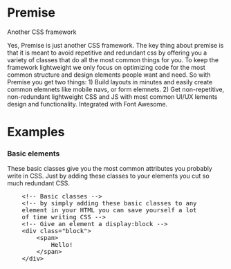Premise
=======

Another CSS framework

Yes, Premise is just another CSS framework. The key thing about premise is that it is meant to avoid repetitive and redundant css by offering you a variety of classes that do all the most common things for you. To keep the framework lightweight we only focus on optimizing code for the most common structure and design elements people want and need. So with Premise you get two things: 1) Build layouts in minutes and easily create common elemnets like mobile navs, or form elemnets. 2) Get non-repetitive, non-redundant lightweight CSS and JS with most common UI/UX lements design and functionality. Integrated with Font Awesome.

<h1>Examples</h1>
<h3>Basic elements</h3>
These basic classes give you the most common attributes you probably write in CSS. Just by adding these classes to your elements you cut so much redundant CSS.
<pre>
	&lt;!-- Basic classes --&gt;
	&lt;!-- by simply adding these basic classes to any 
	element in your HTML you can save yourself a lot
	of time writing CSS --&gt;
	&lt;!-- Give an element a display:block --&gt;
	&lt;div class="block"&gt;
		&lt;span&gt;
			Hello!
		&lt;/span&gt;
	&lt;/div&gt;
</pre>